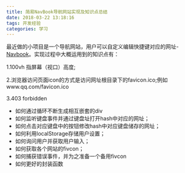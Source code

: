 ```yaml
---
title: 简易NavBook导航网站实现及知识点总结
date: 2018-03-22 13:18:16
tags: 开发经验
categories: 学习
---
```


最近做的小项目是一个导航网站，用户可以自定义编辑快捷键对应的网址- [Navbook](https://sy2729.github.io/navbook/)。实现过程中大概运用到的知识点有：


1.100vh 指屏幕（视口）高度;

2.浏览器访问页面icon的方式是访问网址根目录下的favicon.ico;例如www.qq.com/favicon.ico

3.403 forbidden


* 如何通过循环不断生成相互嵌套的div
* 如何监听键盘事件并通过键盘址打开hash中对应的网址；
* 如何点击对应键盘中的按钮修改hash中对应键盘储存的网址；
* 如何利用localStorage存储用户设置；
* 如何询问用户并获取用户输入；
* 如何获取各个网站的fivcon；
* 如何捕获错误事件，并为之准备一个备用fivcon
* 如何更好的封装函数

